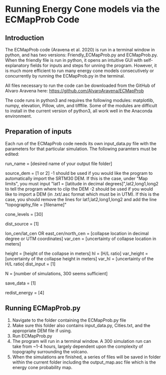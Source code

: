 # Running Energy Cone models via the ECMapProb Code

## Introduction

The ECMapProb code (Aravena et al. 2020) is run in a terminal window in python, and has two versions: Friendly_ECMapProb.py and ECMapProb.py. When the friendly file is run in python, it opens an intuitive GUI with self-explanatory fields for inputs and steps for unning the program. However, it is much more efficient to run many energy cone models consecutively or concurrently by running the ECMapProb.py in the terminal.

All files necessary to run the code can be downloaded from the GitHub of Alvaro Aravena here: https://github.com/AlvaroAravena/ECMapProb

The code runs in python3 and requires the following modules: matplotlib, numpy, elevation, Pillow, utm, and tifffile. Some of the modules are difficult to install in the current version of python3, all work well in the Anaconda environment.

## Preparation of inputs

Each run of the ECMapProb code needs its own input_data.py file with the parameters for that particular simulation. The following paramters must be edited:

run_name = [desired name of your output file folder]

source_dem = [1 or 2]
-1 should be used if you would like the program to automatically import the SRTM30 DEM. If this is the case, under "Map limits", you must input "lat1 = [latitude in decimal degrees]",lat2,long1,long2 to tell the program where to clip the DEM
-2 should be used if you would like to import a DEM (in .txt/.asc format which must be in UTM). If this is the case, you should remove the lines for lat1,lat2,long1,long2 and add the line "topography_file = [filename]"

cone_levels = [30]

dist_source = [1]

lon_cen/lat_cen OR east_cen/north_cen = [collapse location in decimal degree or UTM coordinates]
var_cen = [uncertainty of collapse location in meters]

height = [height of the collapse in meters]
hl = [H/L ratio]
var_height = [uncertainty of the collapse height in meters]
var_hl = [uncertainty of the H/L ratio]
dist_input = [1]

N = [number of simulations, 300 seems sufficient]

save_data = [1]

redist_energy = [4]

## Running ECMapProb.py

1. Navigate to the folder containing the ECMapProb.py file
2. Make sure this folder also contains input_data.py, Cities.txt, and the appropriate DEM file if using.
3. Run ECMapProb.py
4. The program will run in a terminal window. A 300 simulation run can take from ~1-4 hours, largely dependent upon the complexity of topography surrounding the volcano.
5. When the simulations are finished, a series of files will be saved in folder within the current folder including the output_map.asc file which is the energy cone probability map.
